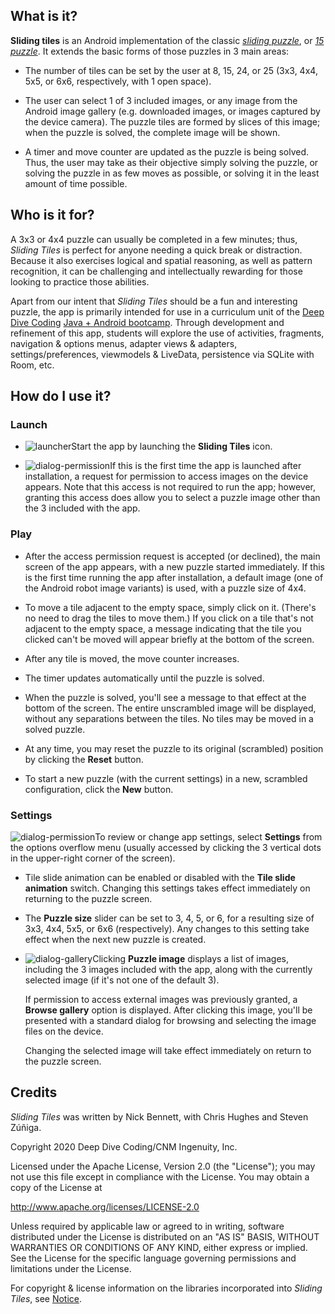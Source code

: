 ## What is it?

**Sliding tiles** is an Android implementation of the classic [_sliding puzzle_](https://en.wikipedia.org/wiki/Sliding_puzzle), or [_15 puzzle_](https://en.wikipedia.org/wiki/15_puzzle). It extends the basic forms of those puzzles in 3 main areas:

* The number of tiles can be set by the user at 8, 15, 24, or 25 (3x3, 4x4, 5x5, or 6x6, respectively, with 1 open space).

* The user can select 1 of 3 included images, or any image from the Android image gallery (e.g. downloaded images, or images captured by the device camera). The puzzle tiles are formed by slices of this image; when the puzzle is solved, the complete image will be shown.

* A timer and move counter are updated as the puzzle is being solved. Thus, the user may take as their objective simply solving the puzzle, or solving the puzzle in as few moves as possible, or solving it in the least amount of time possible.  

## Who is it for?

A 3x3 or 4x4 puzzle can usually be completed in a few minutes; thus, _Sliding Tiles_ is perfect for anyone needing a quick break or distraction. Because it also exercises logical and spatial reasoning, as well as pattern recognition, it can be challenging and intellectually rewarding for those looking to practice those abilities.

Apart from our intent that _Sliding Tiles_ should be a fun and interesting puzzle, the app is primarily intended for use in a curriculum unit of the [Deep Dive Coding](https://deepdivecoding.com/) [Java + Android bootcamp](https://deepdivecoding.com/java-android/). Through development and refinement of this app, students will explore the use of activities, fragments, navigation &amp; options menus, adapter views &amp; adapters, settings/preferences, viewmodels &amp; LiveData, persistence via SQLite with Room, etc.

## How do I use it?

### Launch

* ![launcher](images/icon.png)Start the app by launching the **Sliding Tiles** icon. 

* ![dialog-permission](images/permission-request.png)If this is the first time the app is launched after installation, a request for permission to access images on the device appears. Note that this access is not required to run the app; however, granting this access does allow you to select a puzzle image other than the 3 included with the app.  

### Play

* After the access permission request is accepted (or declined), the main screen of the app appears, with a new puzzle started immediately. If this is the first time running the app after installation, a default image (one of the Android robot image variants) is used, with a puzzle size of 4x4.  

* To move a tile adjacent to the empty space, simply click on it. (There's no need to drag the tiles to move them.) If you click on a tile that's not adjacent to the empty space, a message indicating that the tile you clicked can't be moved will appear briefly at the bottom of the screen.

* After any tile is moved, the move counter increases.

* The timer updates automatically until the puzzle is solved.

* When the puzzle is solved, you'll see a message to that effect at the bottom of the screen. The entire unscrambled image will be displayed, without any separations between the tiles. No tiles may be moved in a solved puzzle.

* At any time, you may reset the puzzle to its original (scrambled) position by clicking the **Reset** button.

* To start a new puzzle (with the current settings) in a new, scrambled configuration, click the **New** button.

### Settings  

![dialog-permission](images/screen-settings.png)To review or change app settings, select **Settings** from the options overflow menu (usually accessed by clicking the 3 vertical dots in the upper-right corner of the screen).

* Tile slide animation can be enabled or disabled with the **Tile slide animation** switch. Changing this settings takes effect immediately on returning to the puzzle screen.

* The **Puzzle size** slider can be set to 3, 4, 5, or 6, for a resulting size of 3x3, 4x4, 5x5, or 6x6 (respectively). Any changes to this setting take effect when the next new puzzle is created.

* ![dialog-gallery](images/image-gallery.png)Clicking **Puzzle image** displays a list of images, including the 3 images included with the app, along with the currently selected image (if it's not one of the default 3).
    
    If permission to access external images was previously granted, a **Browse gallery** option is displayed. After clicking this image, you'll be presented with a standard dialog for browsing and selecting the image files on the device. 
  
    Changing the selected image will take effect immediately on return to the puzzle screen.   

## Credits

_Sliding Tiles_ was written by Nick Bennett, with Chris Hughes and Steven Z&uacute;&ntilde;iga.

Copyright 2020 Deep Dive Coding/CNM Ingenuity, Inc.

Licensed under the Apache License, Version 2.0 (the "License");
you may not use this file except in compliance with the License.
You may obtain a copy of the License at

<http://www.apache.org/licenses/LICENSE-2.0>

Unless required by applicable law or agreed to in writing, software
distributed under the License is distributed on an "AS IS" BASIS,
WITHOUT WARRANTIES OR CONDITIONS OF ANY KIND, either express or implied.
See the License for the specific language governing permissions and
limitations under the License.

For copyright &amp; license information on the libraries incorporated into _Sliding Tiles_, see [Notice](notice.md).